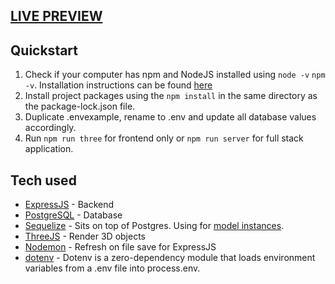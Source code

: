 ## [LIVE PREVIEW](https://leonas734.github.io/product_customiser/html/product-customiser/index.html)

## Quickstart

1. Check if your computer has npm and NodeJS installed using `node -v` `npm -v`. Installation instructions can be found [here](https://docs.npmjs.com/downloading-and-installing-node-js-and-npm)
2. Install project packages using the `npm install` in the same directory as the package-lock.json file. 
3. Duplicate .envexample, rename to .env and update all database values accordingly.
4. Run `npm run three` for frontend only or `npm run server` for full stack application.

## Tech used
* [ExpressJS](https://expressjs.com/) - Backend
* [PostgreSQL](https://www.postgresql.org/) - Database
* [Sequelize](https://www.npmjs.com/package/sequelize) - Sits on top of Postgres. Using for [model instances](https://sequelize.org/docs/v6/core-concepts/model-instances/).
* [ThreeJS](https://threejs.org/) - Render 3D objects
* [Nodemon](https://www.npmjs.com/package/nodemon) - Refresh on file save for ExpressJS
* [dotenv](https://www.npmjs.com/package/dotenv) - Dotenv is a zero-dependency module that loads environment variables from a .env file into process.env.
